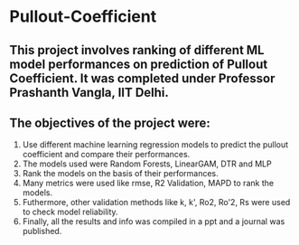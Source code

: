 # Pullout-Coefficient
## This project involves ranking of different ML model performances on prediction of Pullout Coefficient. It was completed under Professor Prashanth Vangla, IIT Delhi.
## The objectives of the project were:
1. Use different machine learning regression models to predict the pullout coefficient and compare their performances.
2. The models used were Random Forests, LinearGAM, DTR and MLP
3. Rank the models on the basis of their performances.
4. Many metrics were used like rmse, R2 Validation, MAPD to rank the models.
5. Futhermore, other validation methods like k, k', Ro2, Ro'2, Rs were used to check model reliability.
6. Finally, all the results and info was compiled in a ppt and a journal was published.
